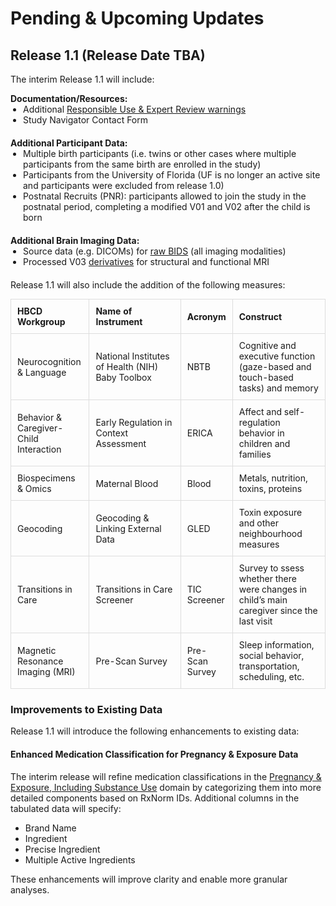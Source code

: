 # Pending & Upcoming Updates

## Release 1.1 (Release Date TBA)
The interim Release 1.1 will include:

<div style="padding: 0;">
  <b>Documentation/Resources:</b>
  <ul style="margin: 0 0 20px 20px; padding: 0;">
<li>Additional <a href="../../measures/#responsible-use-expert-review-warnings">Responsible Use & Expert Review warnings</a> </li>
<li>Study Navigator Contact Form  </li>
</ul>
</div>

<div style="padding: 0;">
  <b>Additional Participant Data:</b>
  <ul style="margin: 0 0 20px 20px; padding: 0;">
<li>Multiple birth participants (i.e. twins or other cases where multiple participants from the same birth are enrolled in the study)</li>
<li>Participants from the University of Florida (UF is no longer an active site and participants were excluded from release 1.0)</li>
<li>Postnatal Recruits (PNR): participants allowed to join the study in the postnatal period, completing a modified V01 and V02 after the child is born</li>
</ul>
</div>

<div style="padding: 0;">
  <b>Additional Brain Imaging Data:</b>
  <ul style="margin: 0 0 20px 20px; padding: 0;">
<li>Source data (e.g. DICOMs) for <a href="../../datacuration/rawbids">raw BIDS</a> (all imaging modalities)</li>
<li>Processed V03 <a href="../../datacuration/derivatives">derivatives</a> for structural and functional MRI</li>
</ul>
</div>

Release 1.1 will also include the addition of the following measures:

<table style="width: 100%; border-collapse: collapse; table-layout: fixed; font-size: 14px;">
  <thead>
    <tr>
      <th style="width: 25%; border: 1px solid #ddd; padding: 10px; text-align: left; word-wrap: break-word; white-space: normal; font-size: 14px;">HBCD Workgroup</th>
      <th style="width: 30%; border: 1px solid #ddd; padding: 10px; text-align: left; word-wrap: break-word; white-space: normal; font-size: 14px;">Name of Instrument</th>
      <th style="width: 15%; border: 1px solid #ddd; padding: 10px; text-align: left; word-wrap: break-word; white-space: normal; font-size: 14px;">Acronym</th>
      <th style="width: 30%; border: 1px solid #ddd; padding: 10px; text-align: left; word-wrap: break-word; white-space: normal; font-size: 14px;">Construct</th>
    </tr>
  </thead>
  <tbody>
    <tr>
      <td style="border: 1px solid #ddd; padding: 10px; word-wrap: break-word; white-space: normal;">Neurocognition & Language</td>
      <td style="border: 1px solid #ddd; padding: 10px; word-wrap: break-word; white-space: normal;">National Institutes of Health (NIH) Baby Toolbox</td>
      <td style="border: 1px solid #ddd; padding: 10px; word-wrap: break-word; white-space: normal;">NBTB</td>
      <td style="border: 1px solid #ddd; padding: 10px; word-wrap: break-word; white-space: normal;">Cognitive and executive function (gaze-based and touch-based tasks) and memory</td>
    </tr>
    <tr>
      <td style="border: 1px solid #ddd; padding: 10px; word-wrap: break-word; white-space: normal;">Behavior & Caregiver-Child Interaction</td>
      <td style="border: 1px solid #ddd; padding: 10px; word-wrap: break-word; white-space: normal;">Early Regulation in Context Assessment</td>
      <td style="border: 1px solid #ddd; padding: 10px; word-wrap: break-word; white-space: normal;">ERICA</td>
      <td style="border: 1px solid #ddd; padding: 10px; word-wrap: break-word; white-space: normal;">Affect and self-regulation behavior in children and families</td>
    </tr>
    <tr>
      <td style="border: 1px solid #ddd; padding: 10px; word-wrap: break-word; white-space: normal;">Biospecimens & Omics</td>
      <td style="border: 1px solid #ddd; padding: 10px; word-wrap: break-word; white-space: normal;">Maternal Blood</td>
      <td style="border: 1px solid #ddd; padding: 10px; word-wrap: break-word; white-space: normal;">Blood</td>
      <td style="border: 1px solid #ddd; padding: 10px; word-wrap: break-word; white-space: normal;">Metals, nutrition, toxins, proteins</td>
    </tr>
    <tr>
      <td style="border: 1px solid #ddd; padding: 10px; word-wrap: break-word; white-space: normal;">Geocoding</td>
      <td style="border: 1px solid #ddd; padding: 10px; word-wrap: break-word; white-space: normal;">Geocoding & Linking External Data</td>
      <td style="border: 1px solid #ddd; padding: 10px; word-wrap: break-word; white-space: normal;">GLED</td>
      <td style="border: 1px solid #ddd; padding: 10px; word-wrap: break-word; white-space: normal;">Toxin exposure and other neighbourhood measures</td>
    </tr>
    <tr>
      <td style="border: 1px solid #ddd; padding: 10px; word-wrap: break-word; white-space: normal;">Transitions in Care</td>
      <td style="border: 1px solid #ddd; padding: 10px; word-wrap: break-word; white-space: normal;">Transitions in Care Screener</td>
      <td style="border: 1px solid #ddd; padding: 10px; word-wrap: break-word; white-space: normal;">TIC Screener</td>
      <td style="border: 1px solid #ddd; padding: 10px; word-wrap: break-word; white-space: normal;">Survey to ssess whether there were changes in child’s main caregiver since the last visit</td>
    </tr>
    <tr>
      <td style="border: 1px solid #ddd; padding: 10px; word-wrap: break-word; white-space: normal;">Magnetic Resonance Imaging (MRI)</td>
      <td style="border: 1px solid #ddd; padding: 10px; word-wrap: break-word; white-space: normal;">Pre-Scan Survey</td>
      <td style="border: 1px solid #ddd; padding: 10px; word-wrap: break-word; white-space: normal;">Pre-Scan Survey</td>
      <td style="border: 1px solid #ddd; padding: 10px; word-wrap: break-word; white-space: normal;">Sleep information, social behavior, transportation, scheduling, etc.</td>
    </tr>
  </tbody>
</table>

### Improvements to Existing Data
Release 1.1 will introduce the following enhancements to existing data:

#### Enhanced Medication Classification for Pregnancy & Exposure Data  
The interim release will refine medication classifications in the [Pregnancy & Exposure, Including Substance Use](../measures/index.md#pregexp) domain by categorizing them into more detailed components based on RxNorm IDs. Additional columns in the tabulated data will specify:

- Brand Name
- Ingredient
- Precise Ingredient
- Multiple Active Ingredients

These enhancements will improve clarity and enable more granular analyses.







